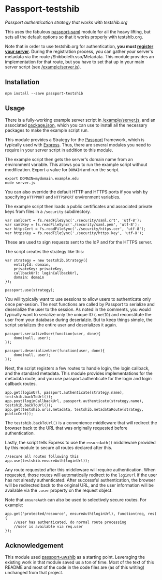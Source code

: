 Passport-testshib
=================

_Passport authentication strategy that works with testshib.org_

This uses the fabulous [passport-saml](https://github.com/bergie/passport-saml) module for all the heavy lifting, but sets all the default options so that it works properly with testshib.org.

Note that in order to use testshib.org for authentication, **you must [register your server](http://www.testshib.org/register.html)**. During the registration process, you can gather your server's metadata via the route /Shibboleth.sso/Metadata. This module provides an implementation for that route, but you have to set that up in your main server script (see [/example/server.js](https://github.com/ucsf-ckm/passport-testshib/blob/master/example/server.js)).

Installation
------------
    npm install --save passport-testshib

Usage
-----
There is a fully-working example server script in [/example/server.js](https://github.com/ucsf-ckm/passport-testshib/blob/master/example/server.js), and an associated [package.json](https://github.com/ucsf-ckm/passport-testshib/blob/master/example/package.json), which you can use to install all the necessary packages to make the example script run.

This module provides a Strategy for the [Passport](http://passportjs.org/) framework, which is typically used with [Express](http://expressjs.com/). Thus, there are several modules you need to require in your server script in addition to this module.

The example script then gets the server's domain name from an environment variable. This allows you to run the example script without modification. Export a value for `DOMAIN` and run the script.

    export DOMAIN=mydomain.example.edu
    node server.js

You can also override the default HTTP and HTTPS ports if you wish by specifying `HTTPPORT` and `HTTPSPORT` environment variables.

The example script then loads a public certificates and associated private keys from files in a `/security` subdirectory.

    var samlCert = fs.readFileSync('./security/saml.crt', 'utf-8');
    var samlKey = fs.readFileSync('./security/saml.pem', 'utf-8');
    var httpsCert = fs.readFileSync('./security/https.cer', 'utf-8');
    var httpsKey = fs.readFileSync('./security/https.key', 'utf-8');

These are used to sign requests sent to the IdP and for the HTTPS server.

The script creates the strategy like this:

    var strategy = new testshib.Strategy({
        entityId: domain,
        privateKey: privateKey,
        callbackUrl: loginCallbackUrl,
        domain: domain
    });

    passport.use(strategy);

You will typically want to use sessions to allow users to authenticate only once per-sesion. The next functions are called by Passport to serialize and deserialize the user to the session. As noted in the comments, you would typically want to serialize only the unique ID (`.netID`) and reconstitute the user from your database during deserialzie. But to keep things simple, the script serializes the entire user and deserializes it again.

    passport.serializeUser(function(user, done){
        done(null, user);
    });

    passport.deserializeUser(function(user, done){
        done(null, user);
    });

Next, the script registers a few routes to handle login, the login callback, and the standard metadata. This module provides implementations for the metadata route, and you use passport.authenticate for the login and login callback routes.

    app.get(loginUrl, passport.authenticate(strategy.name), testshib.backToUrl());
    app.post(loginCallbackUrl, passport.authenticate(strategy.name), testshib.backToUrl());
    app.get(testshib.urls.metadata, testshib.metadataRoute(strategy, publicCert));

The `testshib.backToUrl()` is a convenience middleware that will redirect the browser back to the URL that was originally requested before authentication.

Lastly, the script tells Express to use the `ensureAuth()` middleware provided by this module to secure all routes declared after this.

    //secure all routes following this
    app.use(testshib.ensureAuth(loginUrl));

Any route requested after this middleware will require authentication. When requested, those routes will automatically redirect to the `loginUrl` if the user has not already authenticated. After successful authentication, the browser will be redirected back to the original URL, and the user information will be available via the `.user` property on the request object.

Note that `ensureAuth` can also be used to selectively secure routes. For example:

    app.get('protected/resource', ensureAuth(loginUrl), function(req, res) {
        //user has authenticated, do normal route processing
        //user is available via req.user
    });

Acknowledgement
---------------

This module used [passport-uwshib](https://www.npmjs.com/package/passport-uwshib) as a starting point. Leveraging the existing work in that module saved us a ton of time. Most
of the text of this README and most of the code in the code files are (as of this writing)
unchanged from that project.
